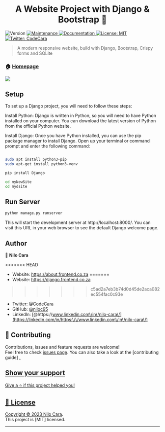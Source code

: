 <h1 align="center">A Website Project with Django & Bootstrap 👋</h1>
<p>
  <img alt="Version" src="https://img.shields.io/badge/version-1.0-blue.svg?cacheSeconds=2592000" />
  <a href="https://github.com/niloc95" target="_blank">
    <img alt="Maintenance" src="https://img.shields.io/badge/Maintained%3F-yes-green.svg" />
  </a>
  <a href="https://github.com/niloc95/" target="_blank">
    <img alt="Documentation" src="https://img.shields.io/badge/documentation-yes-brightgreen.svg" />
  </a>
  <a href="https://github.com/niloc95/" target="_blank">
    <img alt="License: MIT" src="https://img.shields.io/github/license/niloc95/Django_Bootstrap_Website" />
  </a>
  <a href="https://twitter.com/CodeCara" target="_blank">
    <img alt="Twitter: CodeCara" src="https://img.shields.io/twitter/follow/CodeCara.svg?style=social" />
  </a>
</p>

> A modern responsive website, build with Django, Bootstrap, Crispy forms and SQLite

### 🏠 [Homepage](https://github.com/niloc95/Django_Bootstrap_Website)
<img src="https://github.com/niloc95/my_django/blob/Production/myNewSite/static/images/Frontend_page.webp">

## Setup


To set up a Django project, you will need to follow these steps:

Install Python: Django is written in Python, so you will need to have Python installed on your computer. You can download the latest version of Python from the official Python website.

Install Django: Once you have Python installed, you can use the pip package manager to install Django. Open up your terminal or command prompt and enter the following command:

```sh

sudo apt install python3-pip
sudo apt-get install python3-venv

pip install Django
```

```sh
cd myNewSite
cd mydsite
```
## Run Server
```sh
python manage.py runserver
```
This will start the development server at http://localhost:8000/. You can visit this URL in your web browser to see the default Django welcome page.

## Author

👤 **Nilo Cara**

<!-- ----------------------------------------------------------------------------
  * @Website     Django and Bootstrap Website - Capstone Project - Stellenbosch University 
  * @framework   Django - High-level Python web framework with Bootstrap5 and Crispy Forms
  * @author      Nilo Cara 
  * @copyright   Copyright (c) 2023, Nilo Cara
  * @link        https://niloc95.github.io/niloc95
  * @since       v1.0
  * ---------------------------------------------------------------------------- -->

<<<<<<< HEAD
* Website: https://about.frontend.co.za
=======
* Website: https://django.frontend.co.za
>>>>>>> c5ad2a7eb3b74d0d45de2aca082ec554fac0c93e
* Twitter: [@CodeCara](https://twitter.com/CodeCara)
* GitHub: [@niloc95](https://github.com/niloc95)
* LinkedIn: [@https:\/\/www.linkedin.com\/in\/nilo-cara\/](https://linkedin.com/in/https:\/\/www.linkedin.com\/in\/nilo-cara\/)

## 🤝 Contributing

Contributions, issues and feature requests are welcome!<br />Feel free to check [issues page](https://github.com/niloc95/Django_Bootstrap_Website). You can also take a look at the [contributing guide]  <a href="(https://github.com/niloc95)" target="_blank">
.

## Show your support

Give a ⭐️ if this project helped you!

## 📝 License

Copyright © 2023 [Nilo Cara](https://github.com/niloc95).<br />
This project is [MIT] licensed.

***
